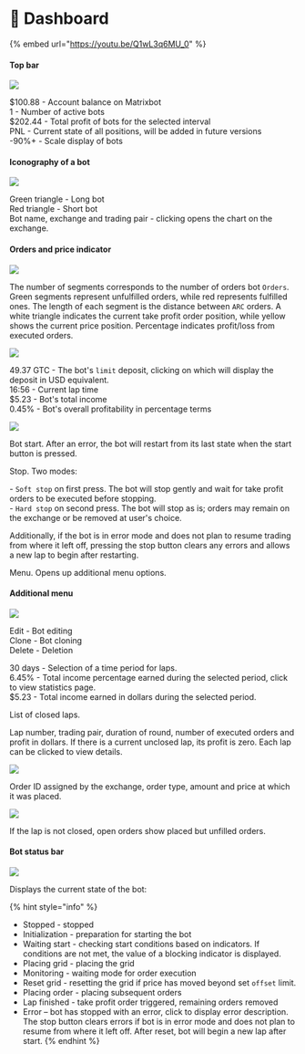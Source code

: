 # 🤖 Dashboard

{% embed url="https://youtu.be/Q1wL3q6MU_0" %}

#### Top bar

![](<.gitbook/assets/image (3).png>)

​$100.88 - Account balance on Matrixbot \
1 - Number of active bots \
$202.44 - Total profit of bots for the selected interval \
PNL - Current state of all positions, will be added in future versions\
\-90%+ - Scale display of bots

#### Iconography of a bot​

![](<.gitbook/assets/image (2).png>)

Green triangle - Long bot\
Red triangle - Short bot\
Bot name, exchange and trading pair - clicking opens the chart on the exchange.

#### Orders and price indicator

![](<.gitbook/assets/image (6).png>)

The number of segments corresponds to the number of orders bot `Orders`. Green segments represent unfulfilled orders, while red represents fulfilled ones. The length of each segment is the distance between `ARC` orders. A white triangle indicates the current take profit order position, while yellow shows the current price position. Percentage indicates profit/loss from executed orders.

![](<.gitbook/assets/image (8).png>)

49.37 GTC - The bot's `limit` deposit, clicking on which will display the deposit in USD equivalent.\
16:56 - Current lap time\
$5.23 - Bot's total income\
0.45% - Bot's overall profitability in percentage terms

![](<.gitbook/assets/image (4).png>)

Bot start. After an error, the bot will restart from its last state when the start button is pressed.

Stop. Two modes:

\- `Soft stop` on first press. The bot will stop gently and wait for take profit orders to be executed before stopping.\
\- `Hard stop` on second press. The bot will stop as is; orders may remain on the exchange or be removed at user's choice.

Additionally, if the bot is in error mode and does not plan to resume trading from where it left off, pressing the stop button clears any errors and allows a new lap to begin after restarting.

Menu. Opens up additional menu options.

#### Additional menu

![](<.gitbook/assets/image (9).png>)

Edit - Bot editing\
Clone - Bot cloning\
Delete - Deletion

30 days - Selection of a time period for laps.\
6.45% - Total income percentage earned during the selected period, click to view statistics page.\
$5.23 - Total income earned in dollars during the selected period.

List of closed laps.

Lap number, trading pair, duration of round, number of executed orders and profit in dollars. If there is a current unclosed lap, its profit is zero. Each lap can be clicked to view details.

![](<.gitbook/assets/image (7).png>)

Order ID assigned by the exchange, order type, amount and price at which it was placed.

![](<.gitbook/assets/image (10).png>)

If the lap is not closed, open orders show placed but unfilled orders.&#x20;

#### Bot status bar

![](<.gitbook/assets/image (5).png>)

Displays the current state of the bot:

{% hint style="info" %}
* Stopped - stopped
* Initialization - preparation for starting the bot
* Waiting start - checking start conditions based on indicators. If conditions are not met, the value of a blocking indicator is displayed.
* Placing grid - placing the grid
* Monitoring  - waiting mode for order execution
* Reset grid - resetting the grid if price has moved beyond set `offset` limit.
* Placing order - placing subsequent orders&#x20;
* Lap finished - take profit order triggered, remaining orders removed&#x20;
* Error – bot has stopped with an error, click to display error description. The stop button clears errors if bot is in error mode and does not plan to resume from where it left off. After reset, bot will begin a new lap after start.
{% endhint %}

